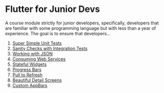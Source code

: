 # Flutter for Junior Devs

A course module strictly for junior developers, specifically, developers that are familiar with some programming language but with less than a year of experience. 
The goal is to ensure that developers...

1. [Super Simple Unit Tests](lesson07)
2. [Sanity Checks with Integration Tests](lesson08)
3. [Working with JSON](lesson09)
4. [Consuming Web Services](lesson10)
5. [Stateful Widgets](lesson11)
6. [Progress Bars](lesson12)
7. [Pull to Refresh](lesson13)
8. [Beautiful Detail Screens](lesson14)
9. [Custom AppBars](lesson15)


